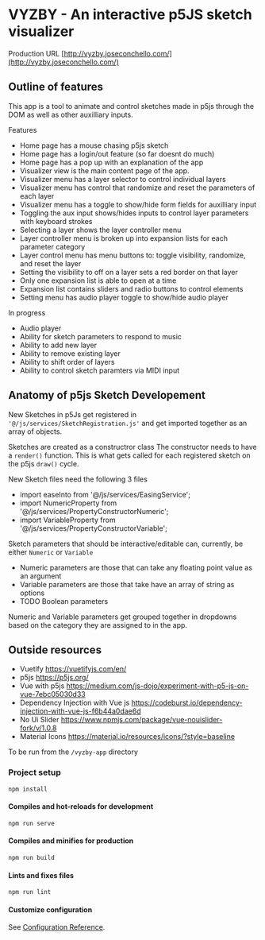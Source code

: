 # VYZBY - An interactive p5JS sketch visualizer

Production URL [http://vyzby.joseconchello.com/](http://vyzby.joseconchello.com/)

## Outline of features
  This app is a tool to animate and control sketches made in p5js through the DOM as well as other auxilliary inputs.
  
  Features 
  
  * Home page has a mouse chasing p5js sketch
  * Home page has a login/out feature (so far doesnt do much)
  * Home page has a pop up with an explanation of the app
  * Visualizer view is the main content page of the app.
  * Visualizer menu has a layer selector to control individual layers
  * Visualizer menu has control that randomize and reset the parameters of each layer
  * Visualizer menu has a toggle to show/hide form fields for auxilliary input
  * Toggling the aux input shows/hides inputs to control layer parameters with keyboard strokes
  * Selecting a layer shows the layer controller menu
  * Layer controller menu is broken up into expansion lists for each parameter category
  * Layer control menu has menu buttons to: toggle visibility, randomize, and reset the layer
  * Setting the visibility to off on a layer sets a red border on that layer
  * Only one expansion list is able to open at a time
  * Expansion list contains sliders and radio buttons to control elements
  * Setting menu has audio player toggle to show/hide audio player
    
    
  In progress
  * Audio player
  * Ability for sketch parameters to respond to music
  * Ability to add new layer
  * Ability to remove existing layer
  * Ability to shift order of layers
  * Ability to control sketch paramters via MIDI input
  

## Anatomy of p5js Sketch Developement
New Sketches in p5Js get registered in `'@/js/services/SketchRegistration.js'` and get imported together as an array of objects.

Sketches are created as a constructror class
The constructor needs to have a `render()` function.  This is what gets called for each registered sketch on the p5js `draw()` cycle.

New Sketch files need the following 3 files 
* import easeInto from '@/js/services/EasingService';
* import NumericProperty from '@/js/services/PropertyConstructorNumeric';
* import VariableProperty from '@/js/services/PropertyConstructorVariable';

Sketch parameters that should be interactive/editable can, currently, be either `Numeric` or `Variable`

* Numeric parameters are those that can take any floating point value as an argument
* Variable parameters are those that take have an array of string as options
* TODO Boolean parameters

Numeric and Variable parameters get grouped together in dropdowns based on the category they are assigned to in the app.


## Outside resources
 * Vuetify https://vuetifyjs.com/en/
 * p5js https://p5js.org/
 * Vue with p5js https://medium.com/js-dojo/experiment-with-p5-js-on-vue-7ebc05030d33
 * Dependency Injection with Vue js https://codeburst.io/dependency-injection-with-vue-js-f6b44a0dae6d
 * No Ui Slider https://www.npmjs.com/package/vue-nouislider-fork/v/1.0.8
 * Material Icons https://material.io/resources/icons/?style=baseline



To be run from the `/vyzby-app` directory
### Project setup
```
npm install
```

#### Compiles and hot-reloads for development
```
npm run serve
```

#### Compiles and minifies for production
```
npm run build
```

#### Lints and fixes files
```
npm run lint
```

#### Customize configuration
See [Configuration Reference](https://cli.vuejs.org/config/).
